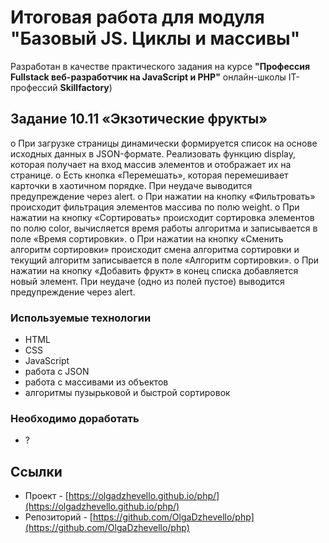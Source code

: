 # Итоговая работа для модуля "Базовый JS. Циклы и массивы"

Разработан в качестве практического задания на курсе **"Профессия Fullstack веб-разработчик на JavaScript и PHP"** oнлайн-школы IT-профессий **Skillfactory**)

## Задание 10.11 «Экзотические фрукты»

o	При загрузке страницы динамически формируется список на основе исходных данных в JSON-формате. Реализовать функцию display, которая получает на вход массив элементов и отображает их на странице.
o	Есть кнопка «Перемешать», которая перемешивает карточки в хаотичном порядке. При неудаче выводится предупреждение через alert.
o	При нажатии на кнопку «Фильтровать» происходит фильтрация элементов массива по полю weight.
o	При нажатии на кнопку «Сортировать» происходит сортировка элементов по полю color, вычисляется время работы алгоритма и записывается в поле «Время сортировки».
o	При нажатии на кнопку «Сменить алгоритм сортировки» происходит смена алгоритма сортировки и текущий алгоритм записывается в поле «Алгоритм сортировки».
o	При нажатии на кнопку «Добавить фрукт» в конец списка добавляется новый элемент. При неудаче (одно из полей пустое) выводится предупреждение через alert.

### Используемые технологии

* HTML
* CSS 
* JavaScript
* работа с JSON
* работа с массивами из объектов
* алгоритмы пузырьковой и быстрой сортировок

### Необходимо доработать

* ?

## Ссылки

* Проект - [https://olgadzhevello.github.io/php/](https://olgadzhevello.github.io/php/) 
* Репозиторий - [https://github.com/OlgaDzhevello/php](https://github.com/OlgaDzhevello/php)
